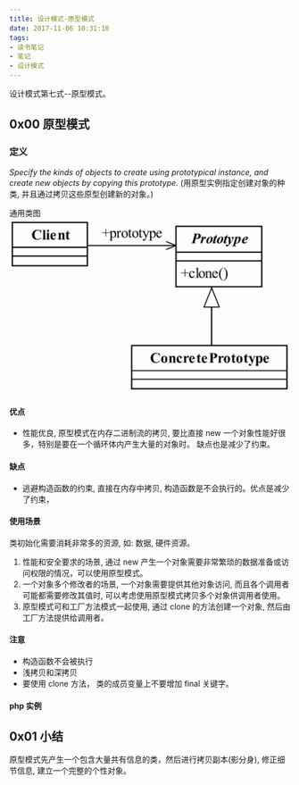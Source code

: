 ```yaml
---
title: 设计模式-原型模式
date: 2017-11-06 10:31:10
tags:
- 读书笔记
- 笔记
- 设计模式
---
```


设计模式第七式--原型模式。

##  0x00 原型模式

### 定义
 *Specify the kinds of objects to create using prototypical instance, and create new objects by copying this prototype.* 
 (用原型实例指定创建对象的种类, 并且通过拷贝这些原型创建新的对象。)

<!--more-->

通用类图
![通用类图](../photos/prototype.png)

#### 优点
+ 性能优良, 原型模式在内存二进制流的拷贝, 要比直接 new 一个对象性能好很多，特别是要在一个循环体内产生大量的对象时。 缺点也是减少了约束。

#### 缺点
+ 逃避构造函数的约束, 直接在内存中拷贝, 构造函数是不会执行的。优点是减少了约束，

#### 使用场景
类初始化需要消耗非常多的资源, 如: 数据, 硬件资源。
1. 性能和安全要求的场景, 通过 new 产生一个对象需要非常繁琐的数据准备或访问权限的情况，可以使用原型模式。
2. 一个对象多个修改者的场景, 一个对象需要提供其他对象访问, 而且各个调用者可能都需要修改其值时, 可以考虑使用原型模式拷贝多个对象供调用者使用。
3. 原型模式可和工厂方法模式一起使用, 通过 clone 的方法创建一个对象, 然后由工厂方法提供给调用者。


#### 注意 
* 构造函数不会被执行
* 浅拷贝和深拷贝
* 要使用 clone 方法， 类的成员变量上不要增加 final 关键字。

#### php 实例 

## 0x01 小结
  原型模式先产生一个包含大量共有信息的类，然后进行拷贝副本(影分身), 修正细节信息, 建立一个完整的个性对象。
<!--more-->
